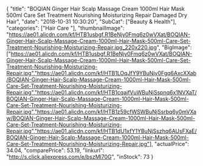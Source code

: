 {
	"title": "BOQIAN Ginger Hair Scalp Massage Cream 1000ml Hair Mask 500ml Care Set Treatment Nourishing Moisturizing Repair Damaged Dry Hair",
	"date": "2018-10-31 10:30:20",
	"SubCat": ["Beauty & Health"],
	"categories": ["Hair Care "],
	"thumbnailImage": "https://ae01.alicdn.com/kf/HTB1usbgf.R1BeNjy0Fmq6z0wVXat/BOQIAN-Ginger-Hair-Scalp-Massage-Cream-1000ml-Hair-Mask-500ml-Care-Set-Treatment-Nourishing-Moisturizing-Repair.jpg_220x220.jpg",
	"BigImage": ["https://ae01.alicdn.com/kf/HTB1usbgf.R1BeNjy0Fmq6z0wVXat/BOQIAN-Ginger-Hair-Scalp-Massage-Cream-1000ml-Hair-Mask-500ml-Care-Set-Treatment-Nourishing-Moisturizing-Repair.jpg","https://ae01.alicdn.com/kf/HTB1LOqJfY9YBuNjy0Fgq6AxcXXab/BOQIAN-Ginger-Hair-Scalp-Massage-Cream-1000ml-Hair-Mask-500ml-Care-Set-Treatment-Nourishing-Moisturizing-Repair.jpg","https://ae01.alicdn.com/kf/HTB1cqajfVuWBuNjSspnq6x1NVXaT/BOQIAN-Ginger-Hair-Scalp-Massage-Cream-1000ml-Hair-Mask-500ml-Care-Set-Treatment-Nourishing-Moisturizing-Repair.jpg","https://ae01.alicdn.com/kf/HTB1z59cfWSWBuNjSsrbq6y0mVXaw/BOQIAN-Ginger-Hair-Scalp-Massage-Cream-1000ml-Hair-Mask-500ml-Care-Set-Treatment-Nourishing-Moisturizing-Repair.jpg","https://ae01.alicdn.com/kf/HTB1dU1xfY1YBuNjSszhq6AUsFXaE/BOQIAN-Ginger-Hair-Scalp-Massage-Cream-1000ml-Hair-Mask-500ml-Care-Set-Treatment-Nourishing-Moisturizing-Repair.jpg"],
	"actualPrice": 34.04,
	"comparePrice": 53.19,
	"linkurl": "http://s.click.aliexpress.com/e/bszMl70G",
	"inStock": 73
}
